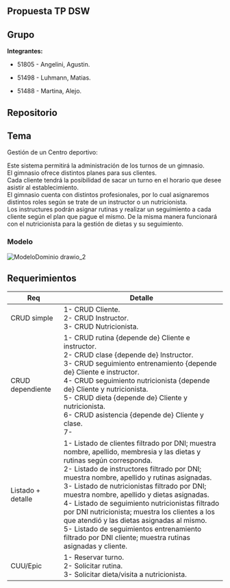 Propuesta TP DSW
-
Grupo
-
__Integrantes:__

- 51805 - Angelini, Agustin. 

- 51498 - Luhmann, Matias.

- 51488 - Martina, Alejo.

## Repositorio

Tema
-
Gestión de un Centro deportivo:

Este sistema permitirá la administración de los turnos de un gimnasio.  
El gimnasio ofrece distintos planes para sus clientes.  
Cada cliente tendrá la posibilidad de sacar un turno en el horario que desee asistir al establecimiento.   
El gimnasio cuenta con distintos profesionales, por lo cual asignaremos distintos roles según se trate de un instructor o un nutricionista.  
Los instructures podrán asignar rutinas y realizar un seguimiento a cada cliente según el plan que pague el mismo. De la misma manera funcionará con el nutricionista para la gestión de dietas y su seguimiento.

### Modelo

![ModeloDominio drawio_2](https://github.com/Lumansito/DSW2024---Com-302-Luhmann-Mat-as-Martina-Alejo-Angelini-Agust-n.-/assets/102186639/87efab04-dc47-444d-bd4a-86f3acc3af2d)

Requerimientos
-
| Req | Detalle |
| --- | ------- |
| CRUD simple   | 1- CRUD Cliente. <br> 2- CRUD Instructor. <br> 3- CRUD Nutricionista.|
| CRUD dependiente   | 1- CRUD rutina {depende de} Cliente e instructor. <br> 2- CRUD clase {depende de} Instructor. <br> 3- CRUD seguimiento entrenamiento {depende de} Cliente e instructor. <br> 4- CRUD seguimiento nutricionista {depende de} Cliente y nutricionista. <br> 5- CRUD dieta {depende de} Cliente y nutricionista. <br> 6- CRUD asistencia {depende de} Cliente y clase. <br> 7-|
| Listado + detalle | 1- Listado de clientes filtrado por DNI; muestra nombre, apellido, membresia y las dietas y rutinas según corresponda. <br> 2- Listado de instructores filtrado por DNI; muestra nombre, apellido y rutinas asignadas. <br> 3- Listado de nutricionistas filtrado por DNI; muestra nombre, apellido y dietas asignadas. <br> 4- Listado de seguimiento nutricionistas filtrado por DNI nutricionista; muestra los clientes a los que atendió y las dietas asignadas al mismo. <br> 5- Listado de seguimientos entrenamiento filtrado por DNI cliente; muestra rutinas asignadas y cliente. <br> |
| CUU/Epic | 1- Reservar turno. <br> 2- Solicitar rutina. <br> 3- Solicitar dieta/visita a nutricionista. |  
